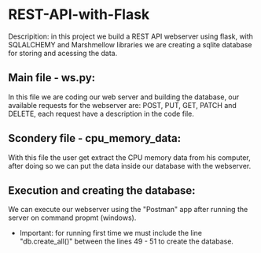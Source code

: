 # REST-API-with-Flask

Descripition: in this project we build a REST API webserver using flask, with SQLALCHEMY and Marshmellow libraries we are
creating a sqlite database for storing and acessing the data.

## Main file - ws.py:
In this file we are coding our web server and building the database, our available requests for the webserver are:
POST, PUT, GET, PATCH and DELETE, each request have a description in the code file.

## Scondery file - cpu_memory_data:
With this file the user get extract the CPU memory data from his computer, after doing so we can put the data 
inside our database with the webserver.

## Execution and creating the database:
We can execute our webserver using the "Postman" app after running the server on command propmt (windows).
* Important: for running first time we must include the line "db.create_all()" between the lines 49 - 51 to create the database.
